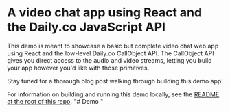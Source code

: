 # A video chat app using React and the Daily.co JavaScript API

This demo is meant to showcase a basic but complete video chat web app using React and the low-level Daily.co CallObject API. The CallObject API gives you direct access to the audio and video streams, letting you build your app however you'd like with those primitives.

Stay tuned for a thorough blog post walking through building this demo app!

For information on building and running this demo locally, see the [README at the root of this repo](../README.md).
"# Demo " 
